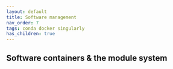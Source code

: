 ```yaml
---
layout: default
title: Software management
nav_order: 7
tags: conda docker singularly
has_children: true
---
```


## Software containers & the module system
